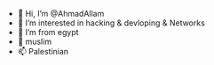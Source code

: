 - 👋 Hi, I’m @AhmadAllam
- 👀 I’m interested in hacking & devloping & Networks
- 🌱 I’m from egypt
- 💞️ muslim
- 📫 Palestinian

<!---
AhmadAllam/AhmadAllam is a ✨ special ✨ repository because its `README.md` (this file) appears on your GitHub profile.
You can click the Preview link to take a look at your changes.
--->
